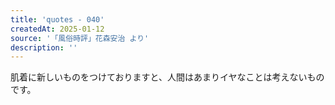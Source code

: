 ```yaml
---
title: 'quotes - 040'
createdAt: 2025-01-12
source: '「風俗時評」花森安治 より'
description: ''
---
```

肌着に新しいものをつけておりますと、人間はあまりイヤなことは考えないものです。